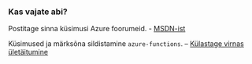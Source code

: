 ### <a name="need-some-help"></a>Kas vajate abi?

Postitage sinna küsimusi Azure foorumeid. - [MSDN-ist](http://go.microsoft.com/fwlink/?LinkId=780719)

Küsimused ja märksõna sildistamine `azure-functions`. – [Külastage virnas ületäitumine](http://stackoverflow.com/questions/tagged/azure-functions)